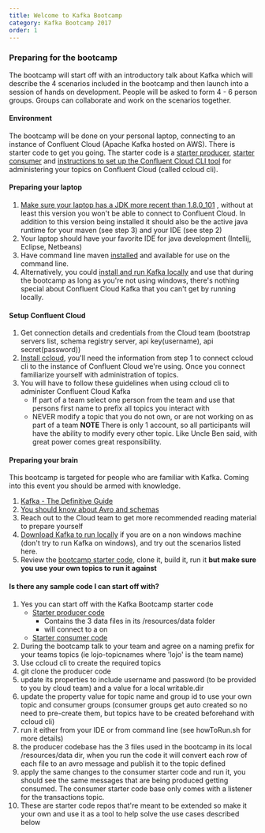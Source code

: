 ```yaml
---
title: Welcome to Kafka Bootcamp
category: Kafka Bootcamp 2017
order: 1
---
```

### Preparing for the bootcamp
The bootcamp will start off with an introductory talk about Kafka which will describe the 4 scenarios included in the bootcamp and then launch into a session of hands on development.  People will be asked to form 4 - 6 person groups.  Groups can collaborate and work on the scenarios together.

#### Environment
The bootcamp will be done on your personal laptop, connecting to an instance of Confluent Cloud (Apache Kafka hosted on AWS).  There is starter code to get you going.  The starter code is a [starter producer](https://github.com/Zeus-Cloud-Team/kafka-producer-starter), [starter consumer](https://github.com/Zeus-Cloud-Team/kafka-consumer-starter) and [instructions to set up the Confluent Cloud CLI tool](https://github.com/Zeus-Cloud-Team/confluent-cloud-cli) for administering your topics on Confluent Cloud (called ccloud cli).

#### Preparing your laptop
1. [Make sure your laptop has a JDK more recent than 1.8.0_101](http://www.oracle.com/technetwork/java/javase/downloads/jdk8-downloads-2133151.html) , without at least this version you won't be able to connect to Confluent Cloud.  In addition to this version being installed it should also be the active java runtime for your maven (see step 3) and your IDE (see step 2)
2. Your laptop should have your favorite IDE for java development (Intellij, Eclipse, Netbeans)
3. Have command line maven [installed](https://maven.apache.org/download.cgi) and available for use on the command line.
4. Alternatively, you could [install and run Kafka locally](https://www.confluent.io/download/) and use that during the bootcamp as long as you're not using windows, there's nothing special about Confluent Cloud Kafka that you can't get by running locally.

#### Setup Confluent Cloud
1. Get connection details and credentials from the Cloud team (bootstrap servers list, schema registry server, api key(username), api secret(password))
2. [Install ccloud](https://github.com/Zeus-Cloud-Team/confluent-cloud-cli), you'll need the information from step 1 to connect ccloud cli to the instance of Confluent Cloud we're using.  Once you connect familiarize yourself with administration of topics.
3. You will have to follow these guidelines when using ccloud cli to administer Confluent Cloud Kafka
   * If part of a team select one person from the team and use that persons first name to prefix all topics you interact with
   * NEVER modify a topic that you do not own, or are not working on as part of a team
**NOTE** There is only 1 account, so all participants will have the ability to modify every other topic.  Like Uncle Ben said, with great power comes great responsibility.

#### Preparing your brain
This bootcamp is targeted for people who are familiar with Kafka.  Coming into this event you should be armed with knowledge.

1. [Kafka - The Definitive Guide](https://www.confluent.io/wp-content/uploads/confluent-kafka-definitive-guide-complete.pdf)
2. [You should know about Avro and schemas](https://www.confluent.io/blog/avro-kafka-data/)
3. Reach out to the Cloud team to get more recommended reading material to prepare yourself
4. [Download Kafka to run locally](https://www.confluent.io/download/) if you are on a non windows machine (don't try to run Kafka on windows), and try out the scenarios listed here.
5. Review the [bootcamp starter code](https://github.com/Zeus-Cloud-Team), clone it, build it, run it **but make sure you use your own topics to run it against**

#### Is there any sample code I can start off with?
1. Yes you can start off with the Kafka Bootcamp starter code
    * [Starter producer code](https://github.com/Zeus-Cloud-Team/kafka-producer-starter)
      * Contains the 3 data files in its /resources/data folder
      * will connect to a on
    * [Starter consumer code](https://github.com/Zeus-Cloud-Team/kafka-consumer-starter)
2. During the bootcamp talk to your team and agree on a naming prefix for your teams topics (ie lojo-topicnames where 'lojo' is the team name)
3. Use ccloud cli to create the required topics
4. git clone the producer code
  1. update its properties to include username and password (to be provided to you by cloud team) and a value for a local writable.dir
  2. update the property value for topic name and group id to use your own topic and consumer groups (consumer groups get auto created so no need to pre-create them, but topics have to be created beforehand with ccloud cli)
5. run it either from your IDE or from command line (see howToRun.sh for more details)
6. the producer codebase has the 3 files used in the bootcamp in its local /resources/data dir, when you run the code it will convert each row of each file to an avro message and publish it to the topic defined
7. apply the same changes to the consumer starter code and run it, you should see the same messages that are being produced getting consumed.  The consumer starter code base only comes with a listener for the transactions topic.
8. These are starter code repos that're meant to be extended so make it your own and use it as a tool to help solve the use cases described below